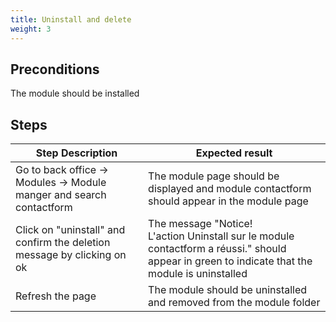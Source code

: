 ```yaml
---
title: Uninstall and delete
weight: 3
---
```


## Preconditions

The module should be installed
## Steps
| Step Description | Expected result |
| ----- | ----- |
| Go to back office -> Modules -> Module manger and search contactform | The module page should be displayed and module contactform should appear in the module page |
| Click on "uninstall" and confirm the deletion message by clicking on ok | The message "Notice!<br>L'action Uninstall sur le module contactform a réussi." should appear in green to indicate that the module is uninstalled |
| Refresh the page | The module should be uninstalled and removed from the module folder |
